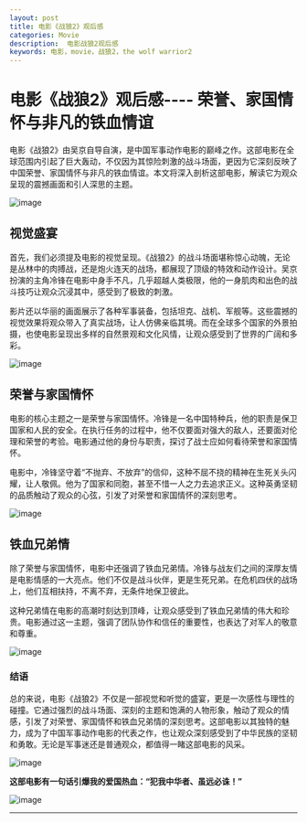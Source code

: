 ```yaml
---
layout: post
title: 电影《战狼2》观后感 
categories: Movie
description:  电影战狼2观后感
keywords: 电影，movie，战狼2，the wolf warrior2
---
```


# 电影《战狼2》观后感---- 荣誉、家国情怀与非凡的铁血情谊

电影《战狼2》由吴京自导自演，是中国军事动作电影的巅峰之作。这部电影在全球范围内引起了巨大轰动，不仅因为其惊险刺激的战斗场面，更因为它深刻反映了中国荣誉、家国情怀与非凡的铁血情谊。本文将深入剖析这部电影，解读它为观众呈现的震撼画面和引人深思的主题。

![image](https://github.com/weakchen007/aiwv.github.io/assets/58799395/0b650f08-5ae7-4c21-bdf7-180a7c98fe52)

## 视觉盛宴

首先，我们必须提及电影的视觉呈现。《战狼2》的战斗场面堪称惊心动魄，无论是丛林中的肉搏战，还是炮火连天的战场，都展现了顶级的特效和动作设计。吴京扮演的主角冷锋在电影中身手不凡，几乎超越人类极限，他的一身肌肉和出色的战斗技巧让观众沉浸其中，感受到了极致的刺激。

影片还以华丽的画面展示了各种军事装备，包括坦克、战机、军舰等。这些震撼的视觉效果将观众带入了真实战场，让人仿佛亲临其境。而在全球多个国家的外景拍摄，也使电影呈现出多样的自然景观和文化风情，让观众感受到了世界的广阔和多彩。

![image](https://github.com/weakchen007/aiwv.github.io/assets/58799395/cf6b9008-a896-46bb-bb65-062f39a897a9)

## 荣誉与家国情怀

电影的核心主题之一是荣誉与家国情怀。冷锋是一名中国特种兵，他的职责是保卫国家和人民的安全。在执行任务的过程中，他不仅要面对强大的敌人，还要面对伦理和荣誉的考验。电影通过他的身份与职责，探讨了战士应如何看待荣誉和家国情怀。

电影中，冷锋坚守着“不抛弃、不放弃”的信仰，这种不屈不挠的精神在生死关头闪耀，让人敬佩。他为了国家和同胞，甚至不惜一人之力去追求正义。这种英勇坚韧的品质触动了观众的心弦，引发了对荣誉和家国情怀的深刻思考。

![image](https://github.com/weakchen007/aiwv.github.io/assets/58799395/3c79b771-e132-4119-9220-c357261db8e4)

## 铁血兄弟情

除了荣誉与家国情怀，电影中还强调了铁血兄弟情。冷锋与战友们之间的深厚友情是电影情感的一大亮点。他们不仅是战斗伙伴，更是生死兄弟。在危机四伏的战场上，他们互相扶持，不离不弃，无条件地保卫彼此。

这种兄弟情在电影的高潮时刻达到顶峰，让观众感受到了铁血兄弟情的伟大和珍贵。电影通过这一主题，强调了团队协作和信任的重要性，也表达了对军人的敬意和尊重。

![image](https://github.com/weakchen007/aiwv.github.io/assets/58799395/68837763-d763-4fc1-883b-f4dbe4b2cd85)

### 结语

总的来说，电影《战狼2》不仅是一部视觉和听觉的盛宴，更是一次感性与理性的碰撞。它通过强烈的战斗场面、深刻的主题和饱满的人物形象，触动了观众的情感，引发了对荣誉、家国情怀和铁血兄弟情的深刻思考。这部电影以其独特的魅力，成为了中国军事动作电影的代表之作，也让观众深刻感受到了中华民族的坚韧和勇敢。无论是军事迷还是普通观众，都值得一睹这部电影的风采。

![image](https://github.com/weakchen007/aiwv.github.io/assets/58799395/889d3018-39d9-4c35-b634-6b3ca450e436)

**这部电影有一句话引爆我的爱国热血：“犯我中华者、虽远必诛！”**

![image](https://github.com/weakchen007/aiwv.github.io/assets/58799395/94322724-716f-4e2e-a8fb-dee9098c6ec9)


------------
